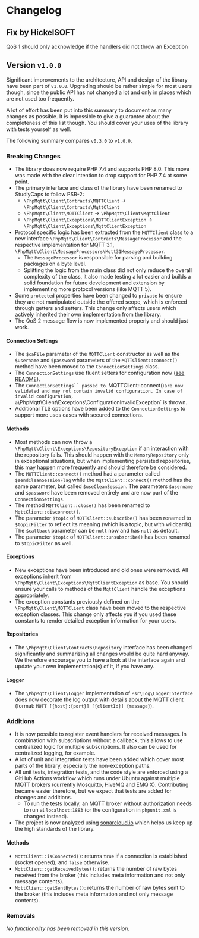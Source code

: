 # Changelog

## Fix by HickelSOFT

QoS 1 should only acknowledge if the handlers did not throw an Exception

## Version `v1.0.0`

Significant improvements to the architecture, API and design of the library have been part of `v1.0.0`.
Upgrading should be rather simple for most users though, since the public API has not changed a lot
and only in places which are not used too frequently.

A lot of effort has been put into this summary to document as many changes as possible.
It is impossible to give a guarantee about the completeness of this list though.
You should cover your uses of the library with tests yourself as well.

The following summary compares `v0.3.0` to `v1.0.0`.

### Breaking Changes

- The library does now require PHP 7.4 and supports PHP 8.0. This move was made with the clear intention to drop support for PHP 7.4 at some point.
- The primary interface and class of the library have been renamed to StudlyCaps to follow PSR-2:
  - `\PhpMqtt\Client\Contracts\MQTTClient` &rarr; `\PhpMqtt\Client\Contracts\MqttClient`
  - `\PhpMqtt\Client\MQTTClient` &rarr; `\PhpMqtt\Client\MqttClient`
  - `\PhpMqtt\Client\Exceptions\MQTTClientException` &rarr; `\PhpMqtt\Client\Exceptions\MqttClientException`
- Protocol specific logic has been extracted from the `MQTTClient` class to a new interface `\PhpMqtt\Client\Contracts\MessageProcessor` and the respective implementation for MQTT 3.1, `\PhpMqtt\Client\MessageProcessors\Mqtt31MessageProcessor`.
  - The `MessageProcessor` is responsible for parsing and building packages on a byte level.
  - Splitting the logic from the main class did not only reduce the overall complexity of the class, it also made testing a lot easier and builds a solid foundation for future development and extension by implementing more protocol versions (like MQTT 5).
- Some `protected` properties have been changed to `private` to ensure they are not manipulated outside the offered scope, which is enforced through getters and setters. This change only affects users which actively inherited their own implementation from the library.
- The QoS 2 message flow is now implemented properly and should just work.
  
#### Connection Settings

- The `$caFile` parameter of the `MQTTClient` constructor as well as the `$username` and `$password` parameters of the `MQTTClient::connect()` method have been moved to the `ConnectionSettings` class.
- The `ConnectionSettings` use fluent setters for configuration now ([see README](README.md)). 
- The `ConnectionSettings`` passed to `MQTTClient::connect()` are now validated and may not contain invalid configuration. In case of invalid configuration, a `\PhpMqtt\Client\Exceptions\ConfigurationInvalidException` is thrown.
- Additional TLS options have been added to the `ConnectionSettings` to support more uses cases with secured connections.

#### Methods

- Most methods can now throw a `\PhpMqtt\Client\Exceptions\RepositoryException` if an interaction with the repository fails. This should happen with the `MemoryRepository` only in exceptional situations, but when implementing persisted repositories, this may happen more frequently and should therefore be considered.
- The `MQTTClient::connect()` method had a parameter called `$sendCleanSessionFlag` while the `MqttClient::connect()` method has the same parameter, but called `$useCleanSession`. The parameters `$username` and `$password` have been removed entirely and are now part of the `ConnectionSettings`.
- The method `MQTTClient::close()` has been renamed to `MqttClient::disconnect()`.
- The parameter `$topic` of `MQTTClient::subscribe()` has been renamed to `$topicFilter` to reflect its meaning (which is a topic, but with wildcards). The `$callback` parameter can be `null` now and has `null` as default.
- The parameter `$topic` of `MQTTClient::unsubscribe()` has been renamed to `$topicFilter` as well.

#### Exceptions

- New exceptions have been introduced and old ones were removed. All exceptions inherit from `\PhpMqtt\Client\Exceptions\MqttClientException` as base. You should ensure your calls to methods of the `MqttClient` handle the exceptions appropriately.
- The exception constants previously defined on the `\PhpMqtt\Client\MQTTClient` class have been moved to the respective exception classes. This change only affects you if you used these constants to render detailed exception information for your users.

#### Repositories

- The `\PhpMqtt\Client\Contracts\Repository` interface has been changed significantly and summarizing all changes would be quite hard anyway. We therefore encourage you to have a look at the interface again and update your own implementation(s) of it, if you have any.

#### Logger

- The `\PhpMqtt\Client\Logger` implementation of `Psr\Log\LoggerInterface` does now decorate the log output with details about the MQTT client (format: `MQTT [{host}:{port}] [{clientId}] {message}`).

### Additions

- It is now possible to register event handlers for received messages. In combination with subscriptions without a callback, this allows to use centralized logic for multiple subscriptions. It also can be used for centralized logging, for example.
- A lot of unit and integration tests have been added which cover most parts of the library, especially the non-exception paths.
- All unit tests, integration tests, and the code style are enforced using a GitHub Actions workflow which runs under Ubuntu against multiple MQTT brokers (currently Mosquitto, HiveMQ and EMQ X). Contributing became easier therefore, but we expect that tests are added for changes and additions.
  - To run the tests locally, an MQTT broker without authorization needs to run at `localhost:1883` (or the configuration in `phpunit.xml` is changed instead).
- The project is now analyzed using [sonarcloud.io](https://sonarcloud.io/dashboard?id=php-mqtt_client) which helps us keep up the high standards of the library.

#### Methods

- `MqttClient::isConnected()`: returns `true` if a connection is established (socket opened), and `false` otherwise.
- `MqttClient::getReceivedBytes()`: returns the number of raw bytes received from the broker (this includes meta information and not only message contents).
- `MqttClient::getSentBytes()`: returns the number of raw bytes sent to the broker (this includes meta information and not only message contents).

### Removals

_No functionality has been removed in this version._
